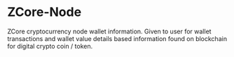 # ZCore-Node
ZCore cryptocurrency node wallet information. Given to user for wallet transactions and wallet value details based information found on blockchain for digital crypto coin / token.
